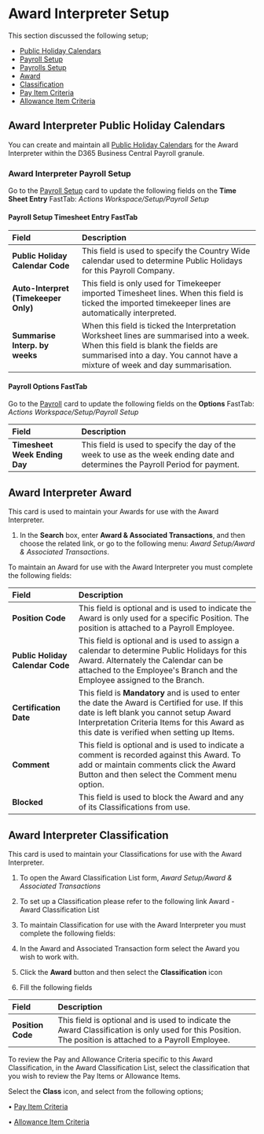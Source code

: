 # Award Interpreter Setup

This section discussed the following setup;

* [Public Holiday Calendars](#award-interpreter-public-holiday-calendars)
* [Payroll Setup](#award-interpreter-payroll-setup)
* [Payrolls Setup](#payroll-options-fasttab)
* [Award](#award-interpreter-award)
* [Classification](#award-interpreter-classification)
* [Pay Item Criteria](au-payroll-setup-award-interpreter-pay-item-criteria.md)
* [Allowance Item Criteria](au-payroll-setup-award-interpreter-allowance-item-criteria.md)


## Award Interpreter Public Holiday Calendars

You can create and maintain all [Public Holiday Calendars](au-payroll-setup-public-holiday-calendar.md) for the Award Interpreter within the D365 Business Central Payroll granule.

### Award Interpreter Payroll Setup

Go to the [Payroll Setup](au-payroll-setup-payroll-controls-payroll-setup.md) card to update the following fields on the **Time Sheet Entry** FastTab: *Actions Workspace/Setup/Payroll Setup*
 
#### Payroll Setup Timesheet Entry FastTab 

|Field|Description|  
| :--- | :--- |    
|**Public Holiday Calendar Code**|This field is used to specify the Country Wide calendar used to determine Public Holidays for this Payroll Company.
|**Auto-Interpret (Timekeeper Only)**| This field is only used for Timekeeper imported Timesheet lines. When this field is ticked the imported timekeeper lines are automatically interpreted.
|**Summarise Interp. by weeks**| When this field is ticked the Interpretation Worksheet lines are summarised into a week. When this field is blank the fields are summarised into a day. You cannot have a mixture of week and day summarisation.

#### Payroll Options FastTab 
 
Go to the [Payroll](au-payroll-setup-payroll.md) card to update the following fields on the **Options** FastTab: *Actions Workspace/Setup/Payroll Setup*
 
|Field|Description|  
| :--- | :--- |    
|**Timesheet Week Ending Day**|This field is used to specify the day of the week to use as the week ending date and determines the Payroll Period for payment.

  
## Award Interpreter Award

This card is used to maintain your Awards for use with the Award Interpreter. 

1. In the **Search** box, enter **Award & Associated Transactions**, and then choose the related link, or go to the following menu: *Award Setup/Award & Associated Transactions*.

To maintain an Award for use with the Award Interpreter you must complete the following fields:

|Field|Description|  
| :--- | :--- |   
|**Position Code**| This field is optional and is used to indicate the Award is only used for a specific Position. The position is attached to a Payroll Employee.
|**Public Holiday Calendar Code**|	This field is optional and is used to assign a calendar to determine Public Holidays for this Award. Alternately the Calendar can be attached to the Employee's Branch and the Employee assigned to the Branch. 
|**Certification Date**| This field is **Mandatory** and is used to enter the date the Award is Certified for use. If this date is left blank you cannot setup Award Interpretation Criteria Items for this Award as this date is verified when setting up Items.
|**Comment**| This field is optional and is used to indicate a comment is recorded against this Award. To add or maintain comments click the Award Button and then select the Comment menu option.
|**Blocked**|	This field is used to block the Award and any of its Classifications from use.


## Award Interpreter Classification

This card is used to maintain your Classifications for use with the Award Interpreter. 

1. To open the Award Classification List form, *Award Setup/Award & Associated Transactions*

2. To set up a Classification please refer to the following link Award - Award Classification List

3. To maintain Classification for use with the Award Interpreter you must complete the following fields:

4. In the Award and Associated Transaction form select the Award you wish to work with.

5. Click the **Award** button and then select the **Classification** icon

6. Fill the following fields

|Field|Description|  
| :--- | :--- |   
|**Position Code**| This field is optional and is used to indicate the Award Classification is only used for this Position. The position is attached to a Payroll Employee.

To review the Pay and Allowance Criteria specific to this Award Classification, in the Award Classification List, select the classification that you wish to review the Pay Items or Allowance Items.

Select the **Class** icon, and select from the following options;

•	[Pay Item Criteria](au-payroll-setup-award-interpreter-pay-item-criteria.md)

•	[Allowance Item Criteria](au-payroll-setup-award-interpreter-allowance-item-criteria.md)

    
 



 

